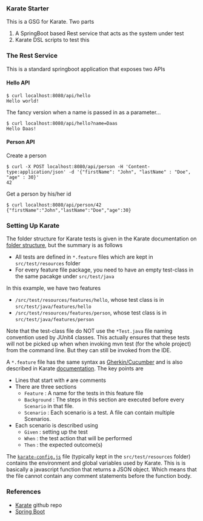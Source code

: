 ### Karate Starter

This is a GSG for Karate. Two parts

1. A SpringBoot based Rest service that acts as the system under test
2. Karate DSL scripts to test this

### The Rest Service

This is a standard springboot application that exposes two APIs

#### Hello API
```
$ curl localhost:8080/api/hello
Hello world!
```
The fancy version when a name is passed in as a parameter...
```
$ curl localhost:8080/api/hello?name=Daas
Hello Daas!
```

#### Person API 

Create a person
```
$ curl -X POST localhost:8080/api/person -H 'Content-type:application/json' -d '{"firstName": "John", "lastName" : "Doe", "age" : 30}'
42
```
Get a person by his/her id
```
$ curl localhost:8080/api/person/42
{"firstName":"John","lastName":"Doe","age":30}
```

### Setting Up Karate

The folder structure for Karate tests is given in the Karate documentation on
[folder structure](https://github.com/intuit/karate#folder-structure), but the 
summary is as follows

* All tests are defined in `*.feature` files which are kept in `src/test/resources` folder
* For every feature file package, you need to have an empty test-class in the same pacakge under `src/test/java`

In this example, we have two features

* `/src/test/resources/features/hello`, whose test class is in `src/test/java/features/hello`
* `/src/test/resources/features/person`, whose test class is in `src/test/java/features/person`

Note that the test-class file do NOT use the `*Test.java` file naming convention used by JUnit4 classes. This actually ensures
that these tests will not be picked up when when invoking mvn test (for the whole project) from the command line. 
But they can still be invoked from the IDE.

A `*.feature` file has the same syntax as [Gherkin/Cucumber](https://cucumber.io/docs/gherkin/reference/) 
and is also described in Karate [documentation](https://github.com/intuit/karate#script-structure). The
key points are 

* Lines that start with `#` are comments
* There are three sections
    * `Feature` : A name for the tests in this feature file
    * `Background` : The steps in this section are executed before every `Scenario` in that file.
    * `Scenario` : Each scenario is a test. A file can contain multiple Scenarios.
* Each scenario is described using
    * `Given` : setting up the test
    * `When` : the test action that will be performed
    * `Then` : the expected outcome(s)
    

The [`karate-config.js`](https://github.com/intuit/karate#karate-configjs) file (typically kept in the `src/test/resources` folder) contains the environment 
and global variables used by Karate. This is is basically a javascript function that returns
a JSON object. Which means that the file cannot contain any comment statements before the function body. 

### References

* [Karate](https://github.com/intuit/karate) github repo
* [Spring Boot](https://spring.io/projects/spring-boot)
